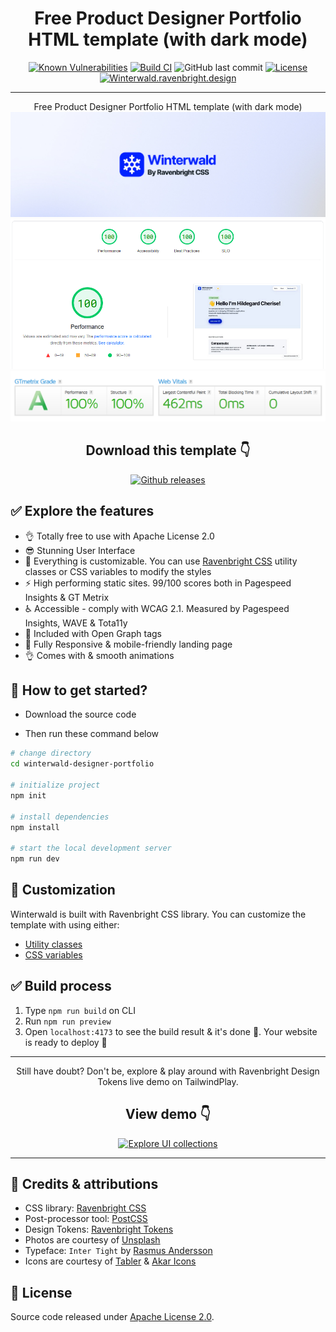 <div align="center">

# Free Product Designer Portfolio HTML template (with dark mode)

</div>

<div align="center">

[![Known Vulnerabilities](https://snyk.io/test/github/ariqnrnns/winterwald-designer-portfolio/badge.svg)](https://snyk.io/test/github/ariqnrnns/winterwald-designer-portfolio)
[![Build CI](https://github.com/ariqnrnns/winterwald-designer-portfolio/actions/workflows/build.yml/badge.svg)](https://github.com/ariqnrnns/winterwald-designer-portfolio/actions/workflows/build.yml)
![GitHub last commit](https://img.shields.io/github/last-commit/ariqnrnns/winterwald-designer-portfolio)
[![License](https://img.shields.io/badge/License-Apache%202.0-blue.svg)](https://opensource.org/licenses/Apache-2.0)
[![Winterwald.ravenbright.design](https://img.shields.io/website-up-down-green-red/http/shields.io.svg)](https://winterwald.ravenbright.design)

</div>

---
<p align="center">
Free Product Designer Portfolio HTML template (with dark mode)
<img src="https://raw.githubusercontent.com/ariqnrnns/winterwald-designer-portfolio/main/src/winterwald-banner.jpg" alt="Winterwald Banner">
<img src="https://raw.githubusercontent.com/ariqnrnns/winterwald-designer-portfolio/main/src/pagespeed-stats.PNG" alt="Pagespeed Stats">
<img src="https://raw.githubusercontent.com/ariqnrnns/winterwald-designer-portfolio/main/src/gtmetrix.PNG" alt="GTmetrix Stats">
</p>


<div align="center">

## Download this template 👇

</div>

<div align="center">

<a href="https://github.com/ariqnrnns/winterwald-designer-portfolio">
<img src="https://img.shields.io/badge/GitHub-181717.svg?style=for-the-badge&logo=GitHub&logoColor=white" alt="Github releases">
</a>

</div>

## ✅ Explore the features

- 👌 Totally free to use with Apache License 2.0
- 😎 Stunning User Interface
- 🎨 Everything is customizable. You can use [Ravenbright CSS](https://ravenbrightcss.com) utility classes or CSS variables to modify the styles
- ⚡ High performing static sites. 99/100 scores both in Pagespeed Insights & GT Metrix
- ♿ Accessible - comply with WCAG 2.1. Measured by Pagespeed Insights, WAVE & Tota11y
- 📰 Included with Open Graph tags
- 📱 Fully Responsive & mobile-friendly landing page
- 👌 Comes with & smooth animations

## 🚀 How to get started?

- Download the source code

- Then run these command below

```bash
# change directory
cd winterwald-designer-portfolio

# initialize project
npm init

# install dependencies
npm install

# start the local development server
npm run dev
```

## 🎨 Customization

Winterwald is built with Ravenbright CSS library. You can customize the template with using either:

- [Utility classes](https://ravenbrightcss.com/docs/utilities/background)
- [CSS variables](https://ravenbrightcss.com/docs/customize/cssvariables)

## ✅ Build process

1. Type `npm run build` on CLI
2. Run `npm run preview`
3. Open `localhost:4173` to see the build result & it's done 🎉. Your website is ready to deploy 🚀

---

<div align="center">

Still have doubt? Don't be, explore & play around with Ravenbright Design Tokens live demo on TailwindPlay.

## View demo 👇

<a href="https://winterwald.ravenbright.design">
<img src="https://img.shields.io/badge/html5-%23E34F26.svg?style=for-the-badge&logo=html5&logoColor=white" alt="Explore UI collections">
</a>

</div>

---

## 🤝 Credits & attributions

- CSS library: [Ravenbright CSS](https://ravenbrightcss.com)
- Post-processor tool: [PostCSS](https://postcss.org)
- Design Tokens: [Ravenbright Tokens](https://ravenbrightcss.com/tokens)
- Photos are courtesy of [Unsplash](https://unsplash.com)
- Typeface: `Inter Tight` by [Rasmus Andersson](https://github.com/rsms/inter-gf-tight/blob/main/OFL.txt)
- Icons are courtesy of [Tabler](https://tabler-icons.io/) & [Akar Icons](https://akaricons.com/)

## 📝 License

Source code released under [Apache License 2.0](https://github.com/ariqnrnns/winterwald-designer-portfolio/blob/main/LICENSE.md).
